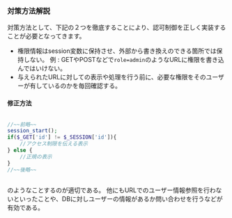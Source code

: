 ### 対策方法解説
対策方法として、下記の２つを徹底することにより、認可制御を正しく実装することが必要となってきます。

 - 権限情報はsession変数に保持させ、外部から書き換えのできる箇所では保持しない。
    例 : GETやPOSTなどで```role=admin```のようなURLに権限を書き込んではいけない。
 - 与えられたURLに対しての表示や処理を行う前に、必要な権限をそのユーザーが有しているのかを毎回確認する。

#### 修正方法

```php

//~~前略~~
session_start();
if($_GET['id'] != $_SESSION['id']){
    //アクセス制限を伝える表示
} else {
    //正規の表示
}
//~~後略~~
     
```
     
のようなことするのが適切である。
他にもURLでのユーザー情報参照を行わないといったことや、DBに対しユーザーの情報があるか問い合わせを行うなどが有効である。
